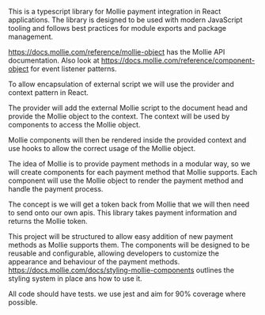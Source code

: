 This is a typescript library for Mollie payment integration in React applications. The library is designed to be used with modern JavaScript tooling and follows best practices for module exports and package management.

https://docs.mollie.com/reference/mollie-object has the Mollie API documentation. Also look at https://docs.mollie.com/reference/component-object for event listener patterns. 

To allow encapsulation of external script we will use the provider and context pattern in React. 

The provider will add the external Mollie script to the document head and provide the Mollie object to the context. The context will be used by components to access the Mollie object.

Mollie components will then be rendered inside the provided context and use hooks to allow the correct usage of the Mollie object.

The idea of Mollie is to provide payment methods in a modular way, so we will create components for each payment method that Mollie supports. Each component will use the Mollie object to render the payment method and handle the payment process.

The concept is we will get a token back from Mollie that we will then need to send onto our own apis. This library takes payment information and returns the Mollie token.

This project will be structured to allow easy addition of new payment methods as Mollie supports them. The components will be designed to be reusable and configurable, allowing developers to customize the appearance and behaviour of the payment methods. https://docs.mollie.com/docs/styling-mollie-components outlines the styling system in place ans how to use it.


All code should have tests. we use jest and aim for 90% coverage where possible. 